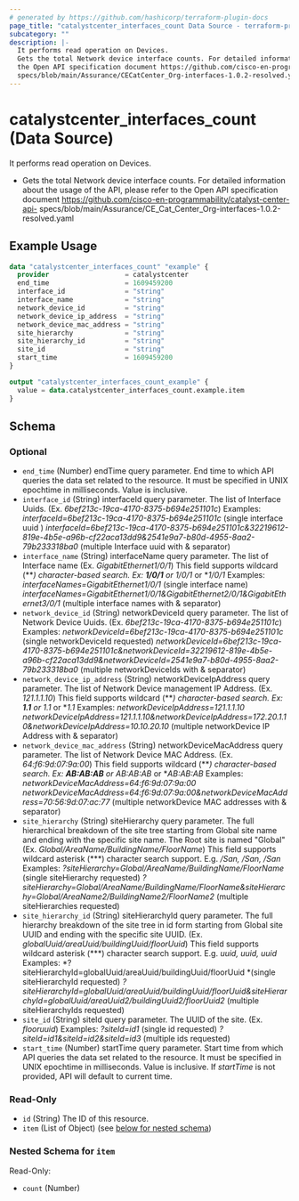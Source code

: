 ```yaml
---
# generated by https://github.com/hashicorp/terraform-plugin-docs
page_title: "catalystcenter_interfaces_count Data Source - terraform-provider-catalystcenter"
subcategory: ""
description: |-
  It performs read operation on Devices.
  Gets the total Network device interface counts. For detailed information about the usage of the API, please refer to
  the Open API specification document https://github.com/cisco-en-programmability/catalyst-center-api-
  specs/blob/main/Assurance/CECatCenter_Org-interfaces-1.0.2-resolved.yaml
---
```


# catalystcenter_interfaces_count (Data Source)

It performs read operation on Devices.

- Gets the total Network device interface counts. For detailed information about the usage of the API, please refer to
the Open API specification document https://github.com/cisco-en-programmability/catalyst-center-api-
specs/blob/main/Assurance/CE_Cat_Center_Org-interfaces-1.0.2-resolved.yaml

## Example Usage

```terraform
data "catalystcenter_interfaces_count" "example" {
  provider                   = catalystcenter
  end_time                   = 1609459200
  interface_id               = "string"
  interface_name             = "string"
  network_device_id          = "string"
  network_device_ip_address  = "string"
  network_device_mac_address = "string"
  site_hierarchy             = "string"
  site_hierarchy_id          = "string"
  site_id                    = "string"
  start_time                 = 1609459200
}

output "catalystcenter_interfaces_count_example" {
  value = data.catalystcenter_interfaces_count.example.item
}
```

<!-- schema generated by tfplugindocs -->
## Schema

### Optional

- `end_time` (Number) endTime query parameter. End time to which API queries the data set related to the resource. It must be specified in UNIX epochtime in milliseconds. Value is inclusive.
- `interface_id` (String) interfaceId query parameter. The list of Interface Uuids. (Ex. *6bef213c-19ca-4170-8375-b694e251101c*)
Examples:
*interfaceId=6bef213c-19ca-4170-8375-b694e251101c* (single interface uuid )
*interfaceId=6bef213c-19ca-4170-8375-b694e251101c&32219612-819e-4b5e-a96b-cf22aca13dd9&2541e9a7-b80d-4955-8aa2-79b233318ba0* (multiple Interface uuid with & separator)
- `interface_name` (String) interfaceName query parameter. The list of Interface name (Ex. *GigabitEthernet1/0/1*) This field supports wildcard (***) character-based search.  Ex: **1/0/1** or *1/0/1** or **1/0/1*
Examples:
*interfaceNames=GigabitEthernet1/0/1* (single interface name)
*interfaceNames=GigabitEthernet1/0/1&GigabitEthernet2/0/1&GigabitEthernet3/0/1* (multiple interface names with & separator)
- `network_device_id` (String) networkDeviceId query parameter. The list of Network Device Uuids. (Ex. *6bef213c-19ca-4170-8375-b694e251101c*)
Examples:
*networkDeviceId=6bef213c-19ca-4170-8375-b694e251101c* (single networkDeviceId requested)
*networkDeviceId=6bef213c-19ca-4170-8375-b694e251101c&networkDeviceId=32219612-819e-4b5e-a96b-cf22aca13dd9&networkDeviceId=2541e9a7-b80d-4955-8aa2-79b233318ba0* (multiple networkDeviceIds with & separator)
- `network_device_ip_address` (String) networkDeviceIpAddress query parameter. The list of Network Device management IP Address. (Ex. *121.1.1.10*)
This field supports wildcard (***) character-based search.  Ex: **1.1** or *1.1** or **1.1*
Examples:
*networkDeviceIpAddress=121.1.1.10*
*networkDeviceIpAddress=121.1.1.10&networkDeviceIpAddress=172.20.1.10&networkDeviceIpAddress=10.10.20.10* (multiple networkDevice IP Address with & separator)
- `network_device_mac_address` (String) networkDeviceMacAddress query parameter. The list of Network Device MAC Address. (Ex. *64:f6:9d:07:9a:00*)
This field supports wildcard (***) character-based search.  Ex: **AB:AB:AB** or *AB:AB:AB** or **AB:AB:AB*
Examples:
*networkDeviceMacAddress=64:f6:9d:07:9a:00*
*networkDeviceMacAddress=64:f6:9d:07:9a:00&networkDeviceMacAddress=70:56:9d:07:ac:77* (multiple networkDevice MAC addresses with & separator)
- `site_hierarchy` (String) siteHierarchy query parameter. The full hierarchical breakdown of the site tree starting from Global site name and ending with the specific site name. The Root site is named "Global" (Ex. *Global/AreaName/BuildingName/FloorName*)
This field supports wildcard asterisk (***) character search support. E.g. **/San*, */San, /San**
Examples:
*?siteHierarchy=Global/AreaName/BuildingName/FloorName* (single siteHierarchy requested)
*?siteHierarchy=Global/AreaName/BuildingName/FloorName&siteHierarchy=Global/AreaName2/BuildingName2/FloorName2* (multiple siteHierarchies requested)
- `site_hierarchy_id` (String) siteHierarchyId query parameter. The full hierarchy breakdown of the site tree in id form starting from Global site UUID and ending with the specific site UUID. (Ex. *globalUuid/areaUuid/buildingUuid/floorUuid*)
This field supports wildcard asterisk (***) character search support. E.g. **uuid*, *uuid, uuid**
Examples:
*?siteHierarchyId=globalUuid/areaUuid/buildingUuid/floorUuid *(single siteHierarchyId requested)
*?siteHierarchyId=globalUuid/areaUuid/buildingUuid/floorUuid&siteHierarchyId=globalUuid/areaUuid2/buildingUuid2/floorUuid2* (multiple siteHierarchyIds requested)
- `site_id` (String) siteId query parameter. The UUID of the site. (Ex. *flooruuid*)
Examples:
*?siteId=id1* (single id requested)
*?siteId=id1&siteId=id2&siteId=id3* (multiple ids requested)
- `start_time` (Number) startTime query parameter. Start time from which API queries the data set related to the resource. It must be specified in UNIX epochtime in milliseconds. Value is inclusive.
If *startTime* is not provided, API will default to current time.

### Read-Only

- `id` (String) The ID of this resource.
- `item` (List of Object) (see [below for nested schema](#nestedatt--item))

<a id="nestedatt--item"></a>
### Nested Schema for `item`

Read-Only:

- `count` (Number)
